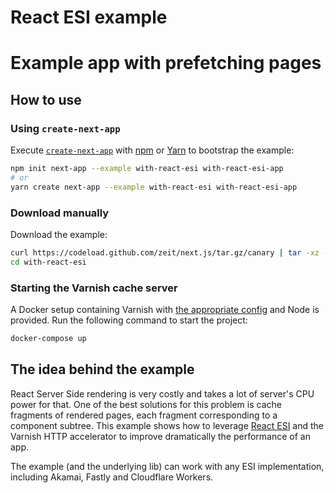 # React ESI example

# Example app with prefetching pages

## How to use

### Using `create-next-app`

Execute [`create-next-app`](https://github.com/zeit/next.js/tree/canary/packages/create-next-app) with [npm](https://docs.npmjs.com/cli/init) or [Yarn](https://yarnpkg.com/lang/en/docs/cli/create/) to bootstrap the example:

```bash
npm init next-app --example with-react-esi with-react-esi-app
# or
yarn create next-app --example with-react-esi with-react-esi-app
```

### Download manually

Download the example:

```bash
curl https://codeload.github.com/zeit/next.js/tar.gz/canary | tar -xz --strip=2 next.js-canary/examples/with-react-esi
cd with-react-esi
```

### Starting the Varnish cache server

A Docker setup containing Varnish with [the appropriate config](docker/varnish/default.vcl) and Node is provided.
Run the following command to start the project:

```bash
docker-compose up
```

## The idea behind the example

React Server Side rendering is very costly and takes a lot of server's CPU power for that.
One of the best solutions for this problem is cache fragments of rendered pages, each fragment corresponding to a component subtree.
This example shows how to leverage [React ESI](https://github.com/dunglas/react-esi) and the Varnish HTTP accelerator to improve dramatically the performance of an app.

The example (and the underlying lib) can work with any ESI implementation, including Akamai, Fastly and Cloudflare Workers.

